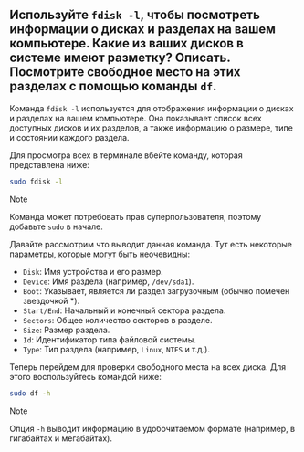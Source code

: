 ## Используйте `fdisk -l`, чтобы посмотреть информации о дисках и разделах на вашем компьютере. Какие из ваших дисков в системе имеют разметку? Описать. Посмотрите свободное место на этих разделах с помощью команды `df`.

Команда `fdisk -l` используется для отображения информации о дисках и разделах на вашем компьютере.
Она показывает список всех доступных дисков и их разделов, а также информацию о размере, типе и состоянии каждого раздела.

Для просмотра всех в терминале вбейте команду, которая представлена ниже: 

```bash
sudo fdisk -l
```

> [!NOTE]
> Команда может потребовать прав суперпользователя, поэтому добавьте `sudo` в начале. 

Давайте рассмотрим что выводит данная команда. Тут есть некоторые параметры, которые могут быть неочевидны: 

- `Disk`: Имя устройства и его размер.
- `Device`: Имя раздела (например, `/dev/sda1`).
- `Boot`: Указывает, является ли раздел загрузочным (обычно помечен звездочкой *).
- `Start/End`: Начальный и конечный сектора раздела. 
- `Sectors`: Общее количество секторов в разделе. 
- `Size`: Размер раздела. 
- `Id`: Идентификатор типа файловой системы. 
- `Type`: Тип раздела (например, `Linux`, `NTFS` и т.д.).


Теперь перейдем для проверки свободного места на всех диска. Для этого воспользуйтесь командой ниже: 

```bash
sudo df -h
```

> [!NOTE]
> Опция `-h` выводит информацию в удобочитаемом формате (например, в гигабайтах и мегабайтах).
